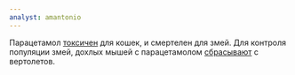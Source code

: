 ```yaml
---
analyst: amantonio
---
```


Парацетамол [токсичен](https://www.ncbi.nlm.nih.gov/pmc/articles/PMC340185э) для кошек, и смертелен для змей. Для контроля популяции змей, дохлых мышей с парацетамолом [сбрасывают](https://www.npr.org/sections/thetwo-way/2013/12/03/248386912/dead-mice-update-tiny-assassins-dropped-on-guam-again) с вертолетов.
